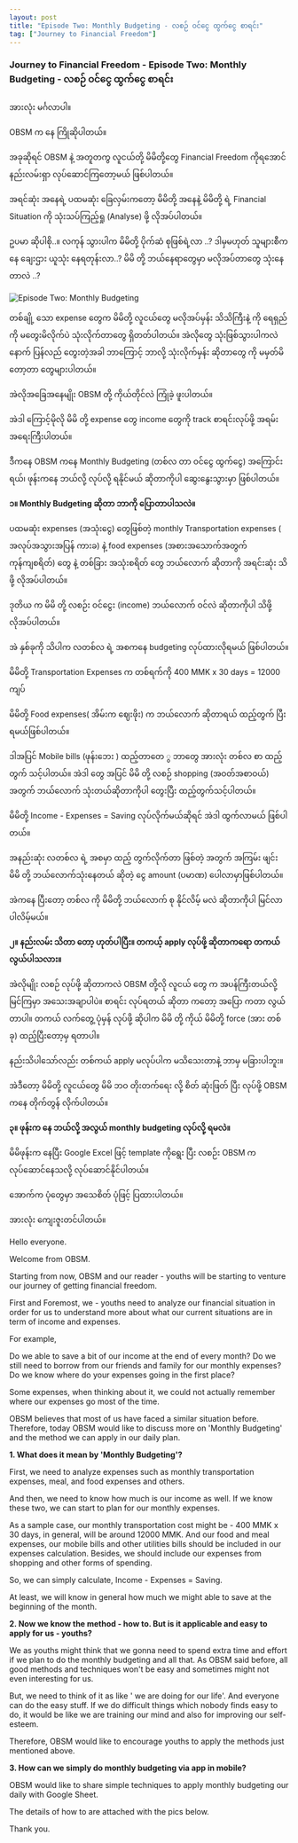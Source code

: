 ```yaml
---
layout: post
title: "Episode Two: Monthly Budgeting - လစဉ် ဝင်ငွေ ထွက်ငွေ စာရင်း"
tag: ["Journey to Financial Freedom"]
---
```


### Journey to Financial Freedom - Episode Two: Monthly Budgeting - လစဉ် ဝင်ငွေ ထွက်ငွေ စာရင်း

အားလုံး မင်္ဂလာပါ။

OBSM က နေ ကြိုဆိုပါတယ်။

အခုဆိုရင် OBSM နဲ့ အတူတကွ လူငယ်တို့ မိမိတို့တွေ Financial Freedom ကိုရအောင် နည်းလမ်းရှာ လုပ်ဆောင်ကြတော့မယ် ဖြစ်ပါတယ်။

အရင်ဆုံး အနေရဲ့ ပထမဆုံး ခြေလှမ်းကတော့ မိမိတို့ အနေနဲ့
မိမိတို့ ရဲ့ Financial Situation ကို သုံးသပ်ကြည့်ရှု (Analyse) ဖို့ လိုအပ်ပါတယ်။

ဥပမာ ဆိုပါစို..။
လကုန် သွားပါက မိမိတို့ ပိုက်ဆံ စုဖြစ်ရဲ့လာ ..?
ဒါမှမဟုတ် သူများစီက နေ ချေးဌား ယူသုံး နေရတုန်းလာ..?
မိမိ တို့ ဘယ်နေရာတွေမှာ မလိုအပ်တာတွေ သုံးနေတာလဲ ..?

<!-- more -->
<img src="http://drive.google.com/uc?export=view&id=1COk37lKNPJexJubIOJ7JSlNTCIaTPBU2" alt="Episode Two: Monthly Budgeting">

တစ်ချို့ သော expense တွေက မိမိတို့ လူငယ်တွေ မလိုအပ်မှန်း သိသိကြီးနဲ့ ကို ရေရှည်ကို မတွေးမိလိုက်ပဲ သုံးလိုက်တာတွေ ရှိတတ်ပါတယ်။ အဲလိုတွေ သုံးဖြစ်သွားပါကလဲ နောက် ပြန်လည် တွေးတဲ့အခါ ဘာကြောင့် ဘာလို့ သုံးလိုက်မှန်း ဆိုတာတွေ ကို မမှတ်မိတော့တာ တွေများပါတယ်။

အဲလိုအခြေအနေမျိုး OBSM တို့ ကိုယ်တိုင်လဲ ကြုံခဲ့ ဖူးပါတယ်။

အဲဒါ ကြောင့်မိုလို မိမိ တို့ expense တွေ income တွေကို track စာရင်းလုပ်ဖို့ အရမ်း အရေးကြီးပါတယ်။

ဒီကနေ OBSM ကနေ Monthly Budgeting (တစ်လ တာ ဝင်ငွေ ထွက်ငွေ) အကြောင်းရယ်၊ ဖုန်းကနေ ဘယ်လို့ လုပ်လို့ ရနိုင်မယ် ဆိုတာကိုပါ ဆွေးနွေးသွားမှာ ဖြစ်ပါတယ်။

**၁။ Monthly Budgeting ဆိုတာ ဘာကို ပြောတာပါသလဲ။**

ပထမဆုံး expenses (အသုံးငွေ) တွေဖြစ်တဲ့ monthly Transportation expenses ( အလုပ်အသွားအပြန် ကားခ) နဲ့ food expenses (အစားအသောက်အတွက် ကုန်ကျစရိတ်) တွေ နဲ့ တစ်ခြား အသုံးစရိတ် တွေ ဘယ်လောက် ဆိုတာကို အရင်းဆုံး သိဖို့ လိုအပ်ပါတယ်။

ဒုတိယ က မိမိ တို့ လစဉ်း ဝင်ငွေး (income) ဘယ်လောက် ဝင်လဲ ဆိုတာကိုပါ သိဖို့လိုအပ်ပါတယ်။

အဲ နှစ်ခုကို သိပါက လတစ်လ ရဲ့ အစကနေ budgeting လုပ်ထားလိုရမယ် ဖြစ်ပါတယ်။

မိမိတို့ Transportation Expenses က တစ်ရက်ကို 400 MMK x 30 days = 12000 ကျပ်

မိမိတို့ Food expenses( အိမ်းက ဈေးဖိုး) က ဘယ်လောက် ဆိုတာရယ် ထည့်တွက် ပြီး ရမယ်ဖြစ်ပါတယ်။

ဒါအပြင် Mobile bills (ဖုန်းဘေး ) ထည့်တာတေ ွ ဘာတွေ အားလုံး တစ်လ စာ ထည့် တွက် သင့်ပါတယ်။
အဲဒါ တွေ အပြင် မိမိ တို့ လစဉ် shopping (အဝတ်အစာဝယ်) အတွက် ဘယ်လောက် သုံးတယ်ဆိုတာကိုပါ တွေးပြီး ထည့်တွက်သင့်ပါတယ်။


မိမိတို့ Income - Expenses = Saving လုပ်လိုက်မယ်ဆိုရင် အဲဒါ ထွက်လာမယ် ဖြစ်ပါတယ်။

အနည်းဆုံး လတစ်လ ရဲ့ အစမှာ ထည့် တွက်လိုက်တာ ဖြစ်တဲ့ အတွက် အကြမ်း ဖျင်း မိမိ တို့ ဘယ်လောက်သုံးနေတယ် ဆိုတဲ့ ငွေ amount (ပမာဏ) ပေါလာမှာဖြစ်ပါတယ်။

အဲကနေ ပြီးတော့ တစ်လ ကို မိမိတို့ ဘယ်လောက် စု နိုင်လိမ့် မလဲ ဆိုတာကိုပါ မြင်လာပါလိမ့်မယ်။

**၂။ နည်းလမ်း သိတာ တော့ ဟုတ်ပါပြီး။ တကယ့် apply လုပ်ဖို့ ဆိုတာကရော တကယ်လွယ်ပါသလား။**

အဲလိုမျိုး လစဉ် လုပ်ဖို့ ဆိုတာကလဲ OBSM တို့လို လူငယ် တွေ က အပန်ကြီးတယ်လို့ မြင်ကြမှာ အသေးအချာပါပဲ။
စာရင်း လုပ်ရတယ် ဆိုတာ ကတော့ အပြော ကတာ လွယ်တာပါ။
တကယ် လက်တွေ့ ပုံမှန် လုပ်ဖို့ ဆိုပါက မိမိ တို့ ကိုယ် မိမိတို့ force (အား တစ်ခု) ထည့်ပြီးတော့မှ ရတာပါ။

နည်းသိပါသော်လည်း တစ်ကယ် apply မလုပ်ပါက မသိသေးတာနဲ့ ဘာမှ မခြားပါဘူး။

အဲဒီတော့ မိမိတို့ လူငယ်တွေ မိမိ ဘဝ တိုးတက်ရေး လို့ စိတ် ဆုံးဖြတ် ပြီး လုပ်ဖို့ OBSM ကနေ တိုက်တွန် လိုက်ပါတယ်။

**၃။ ဖုန်းက နေ ဘယ်လို့ အလွယ် monthly budgeting လုပ်လို့ ရမလဲ။**

မိမိဖုန်းက နေပြီး Google Excel ဖြင့် template ကိုရွေး ပြီး လစဉ်း OBSM က လုပ်ဆောင်နေသလို့ လုပ်ဆောင်နိုင်ပါတယ်။

အောက်က ပုံတွေမှာ အသေစိတ် ပုံဖြင့် ပြထားပါတယ်။

အားလုံး ကျေးဇူးတင်ပါတယ်။


Hello everyone.

Welcome from OBSM.

Starting from now, OBSM and our reader - youths will be starting to venture our journey of getting financial freedom.

First and Foremost, we - youths need to analyze our financial situation in order for us to understand more about what our current situations are in term of income and expenses.

For example,

Do we able to save a bit of our income at the end of every month?
Do we still need to borrow from our friends and family for our monthly expenses?
Do we know where do your expenses going in the first place?

Some expenses, when thinking about it, we could not actually remember where our expenses go most of the time.

OBSM believes that most of us have faced a similar situation before. Therefore, today OBSM would like to discuss more on 'Monthly Budgeting' and the method we can apply in our daily plan.

**1. What does it mean by 'Monthly Budgeting'?**

First, we need to analyze expenses such as monthly transportation expenses, meal, and food expenses and others.

And then, we need to know how much is our income as well.
If we know these two, we can start to plan for our monthly expenses.

As a sample case, our monthly transportation cost might be - 400 MMK x 30 days, in general, will be around 12000 MMK.
And our food and meal expenses, our mobile bills and other utilities bills should be included in our expenses calculation. Besides, we should include our expenses from shopping and other forms of spending.

So, we can simply calculate, Income - Expenses = Saving.

At least, we will know in general how much we might able to save at the beginning of the month.

**2. Now we know the method - how to. But is it applicable and easy to apply for us - youths?**

We as youths might think that we gonna need to spend extra time and effort if we plan to do the monthly budgeting and all that. As OBSM said before, all good methods and techniques won't be easy and sometimes might not even interesting for us.

But, we need to think of it as like ' we are doing for our life'. And everyone can do the easy stuff. If we do difficult things which nobody finds easy to do, it would be like we are training our mind and also for improving our self-esteem.

Therefore, OBSM would like to encourage youths to apply the methods just mentioned above.

**3. How can we simply do monthly budgeting via app in mobile?**

OBSM would like to share simple techniques to apply monthly budgeting our daily with Google Sheet.

The details of how to are attached with the pics below.

Thank you.

